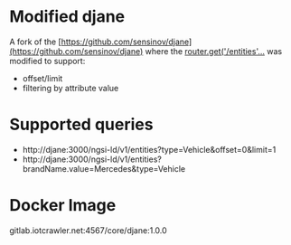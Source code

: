 # Modified djane 

A fork of the [https://github.com/sensinov/djane](https://github.com/sensinov/djane) where the [router.get('/entities'...](https://gitlab.iotcrawler.net/orchestrator/orchestrator/blob/master/djane/routes/entities.js) was modified to support:
* offset/limit
* filtering by attribute value

# Supported queries 
* http://djane:3000/ngsi-ld/v1/entities?type=Vehicle&offset=0&limit=1
* http://djane:3000/ngsi-ld/v1/entities?brandName.value=Mercedes&type=Vehicle

# Docker Image

gitlab.iotcrawler.net:4567/core/djane:1.0.0